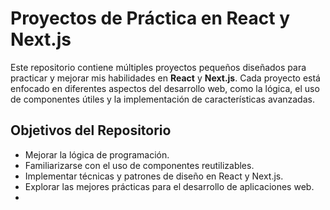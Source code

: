 # Proyectos de Práctica en React y Next.js

Este repositorio contiene múltiples proyectos pequeños diseñados para practicar y mejorar mis habilidades en **React** y **Next.js**. Cada proyecto está enfocado en diferentes aspectos del desarrollo web, como la lógica, el uso de componentes útiles y la implementación de características avanzadas.

## Objetivos del Repositorio

- Mejorar la lógica de programación.
- Familiarizarse con el uso de componentes reutilizables.
- Implementar técnicas y patrones de diseño en React y Next.js.
- Explorar las mejores prácticas para el desarrollo de aplicaciones web.
- 
